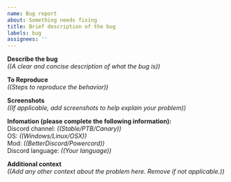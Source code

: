 ```yaml
---
name: Bug report
about: Something needs fixing
title: Brief description of the bug
labels: bug
assignees: ''
---
```


**Describe the bug**  
_((A clear and concise description of what the bug is))_

**To Reproduce**  
_((Steps to reproduce the behavior))_

**Screenshots**  
_((If applicable, add screenshots to help explain your problem))_

**Infomation (please complete the following information):**  
Discord channel: _((Stable/PTB/Canary))_  
OS: _((Windows/Linux/OSX))_  
Mod: _((BetterDiscord/Powercord))_  
Discord language: _((Your language))_

**Additional context**  
_((Add any other context about the problem here. Remove if not applicable.))_
